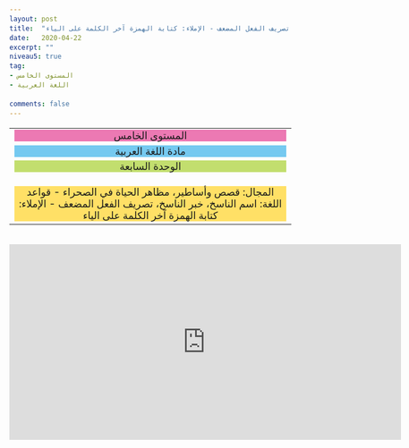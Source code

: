 ```yaml
---
layout: post
title:  "المستوى الخامس - مادة اللغة العربية - الوحدة السابعة - المجال: قصص وأساطير، مظاهر الحياة في الصحراء - قواعد اللغة: اسم الناسخ، خبر الناسخ، تصريف الفعل المضعف - الإملاء: كتابة الهمزة آخر الكلمة على الياء"
date:   2020-04-22
excerpt: ""
niveau5: true
tag:
- المستوى الخامس 
- اللغة العربية

comments: false
---
```

<center>   
   <img style="display: none;" src="/assets/img/thumbnails/5-7-SanabilMedia.com.jpg" alt="" width="1" height="1">
<table dir="rtl" style="width: 100%; text-align: center; font-size: large;"><tbody>
<tr><td><div style="background-color: #ec79b3;"><span>
المستوى الخامس
</span></div></td></tr>
<tr><td><div style="background-color: #75c9f0; "><span>
مادة اللغة العربية
</span></div></td></tr>
<tr><td><div style="background-color: #c2de6e; "><span>
 الوحدة السابعة

</span></div></td></tr><tr>
<td><div style="background-color: #ffe066; ">
المجال:  قصص وأساطير، مظاهر الحياة في الصحراء - قواعد اللغة: اسم الناسخ، خبر الناسخ، تصريف الفعل المضعف - الإملاء: كتابة الهمزة آخر الكلمة على الياء

</div></td></tr>
</tbody></table><br>
<iframe width="700px" height="350px" src="https://www.youtube.com/embed/Ae3nmQLaNTI?rel=0&controls=1&showinfo=0&modestbranding=1&enablejsapi=1" allowfullscreen frameborder="0" ></iframe>
</center>
